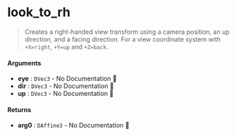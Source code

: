 # look\_to\_rh

>  Creates a right-handed view transform using a camera position, an up direction, and a facing
>  direction.
>  For a view coordinate system with `+X=right`, `+Y=up` and `+Z=back`.

#### Arguments

- **eye** : `DVec3` \- No Documentation 🚧
- **dir** : `DVec3` \- No Documentation 🚧
- **up** : `DVec3` \- No Documentation 🚧

#### Returns

- **arg0** : `DAffine3` \- No Documentation 🚧